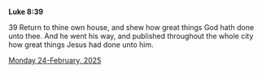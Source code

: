 **Luke 8:39**

39 Return to thine own house, and shew how great things God hath done unto thee. And he went his way, and published throughout the whole city how great things Jesus had done unto him.

[Monday 24-February, 2025](https://getbible.net/kjv/Luke/8/39)
